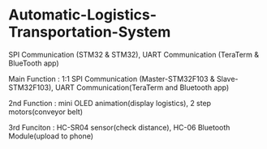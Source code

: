 # Automatic-Logistics-Transportation-System
SPI Communication (STM32 &amp; STM32), UART Communication (TeraTerm & BlueTooth app)

Main Function : 1:1 SPI Communication (Master-STM32F103 & Slave-STM32F103), UART Communication(TeraTerm and Bluetooth app)

2nd Function : mini OLED animation(display logistics), 2 step motors(conveyor belt)

3rd Funciton : HC-SR04 sensor(check distance), HC-06 Bluetooth Module(upload to phone)
